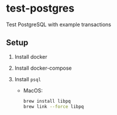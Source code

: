 # test-postgres

Test PostgreSQL with example transactions

## Setup

1. Install docker
1. Install docker-compose    
1. Install `psql`

    - MacOS:

        ```sh
        brew install libpq
        brew link --force libpq
        ```
